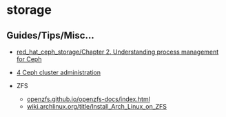 # storage

## Guides/Tips/Misc...

* [red_hat_ceph_storage/Chapter 2. Understanding process management for Ceph](https://access.redhat.com/documentation/en-us/red_hat_ceph_storage/4/html/administration_guide/understanding-process-management-for-ceph)
* [4 Ceph cluster administration](https://documentation.suse.com/ses/7.1/html/ses-all/admin-caasp-cluster.html)

* ZFS
    * [openzfs.github.io/openzfs-docs/index.html](https://openzfs.github.io/openzfs-docs/index.html)
    * [wiki.archlinux.org/title/Install_Arch_Linux_on_ZFS](https://wiki.archlinux.org/title/Install_Arch_Linux_on_ZFS)